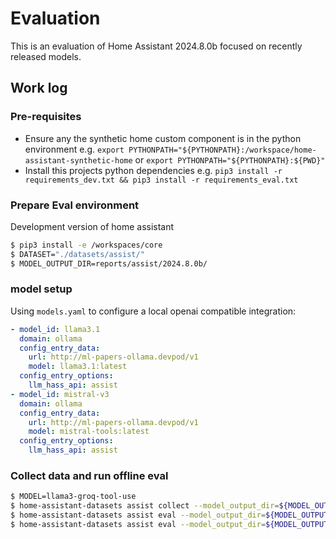 # Evaluation

This is an evaluation of Home Assistant 2024.8.0b focused on recently released models.

## Work log

### Pre-requisites

- Ensure any the synthetic home custom component is in the python environment e.g. `export PYTHONPATH="${PYTHONPATH}:/workspace/home-assistant-synthetic-home` or `export PYTHONPATH="${PYTHONPATH}:${PWD}"`
- Install this projects python dependencies e.g. `pip3 install -r requirements_dev.txt && pip3 install -r requirements_eval.txt`

### Prepare Eval environment

Development version of home assistant

```bash
$ pip3 install -e /workspaces/core
$ DATASET="./datasets/assist/"
$ MODEL_OUTPUT_DIR=reports/assist/2024.8.0b/
```

### model setup

Using `models.yaml` to configure a local openai compatible integration:

```yaml
- model_id: llama3.1
  domain: ollama
  config_entry_data:
    url: http://ml-papers-ollama.devpod/v1
    model: llama3.1:latest
  config_entry_options:
    llm_hass_api: assist
- model_id: mistral-v3
  domain: ollama
  config_entry_data:
    url: http://ml-papers-ollama.devpod/v1
    model: mistral-tools:latest
  config_entry_options:
    llm_hass_api: assist
```

### Collect data and run offline eval


```bash
$ MODEL=llama3-groq-tool-use
$ home-assistant-datasets assist collect --model_output_dir=${MODEL_OUTPUT_DIR} --dataset=${DATASET} --models=${MODEL}
$ home-assistant-datasets assist eval --model_output_dir=${MODEL_OUTPUT_DIR} --output_type=report
$ home-assistant-datasets assist eval --model_output_dir=${MODEL_OUTPUT_DIR} --output_type=csv > ${MODEL_OUTPUT_DIR}/report.csv
```
